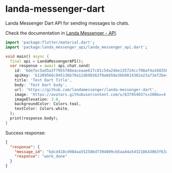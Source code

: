 # landa-messenger-dart

Landa Messenger Dart API for sending messages to chats.

Check the documentation in [Landa Messenger - API](https://landamessenger.com/api).

```dart
import 'package:flutter/material.dart';
import 'package:landa_messenger_api/landa_messenger_api.dart';

void main() async {
  final api = LandaMessengerAPI();
  var response = await api.chat.send(
    id: '6defec5ad5a3f7955788eaceaae617c81c54a24be135724cc708af4a168356ae',
    apiKey: 'b1209566c845136b70a12db9b562f0a6658e3bb9814302a23a73ef2be463cbea',
    title: 'Test Dart Title',
    body: 'Test Dart body',
    url: 'https://github.com/landamessenger/landa-messenger-dart',
    image: 'https://avatars.githubusercontent.com/u/63705403?s=200&v=4',
    imageElevation: 3.0,
    backgroundColor: Colors.teal,
    textColor: Colors.white,
  );
  print(response.body);
}
```

Success response:

```json
{
  "response": {
    "message_id": "bdcd418cd984aa552586d7394009cb5aa44a543218643063f63a5b158ac63c78",
    "response": "work_done"
  }
}
```